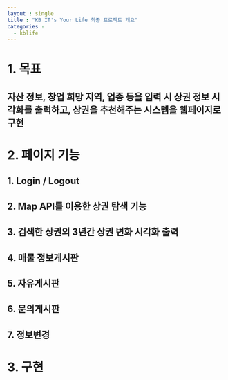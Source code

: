 ```yaml
---
layout : single
title : "KB IT's Your Life 최종 프로젝트 개요" 
categories : 
  - kblife
---
```


# 1. 목표

## 자산 정보, 창업 희망 지역, 업종 등을  입력 시 상권 정보 시각화를 출력하고, 상권을 추천해주는 시스템을 웹페이지로 구현

# 2. 페이지 기능

## 1. Login / Logout

## 2. Map API를 이용한 상권 탐색 기능 

## 3. 검색한 상권의 3년간 상권 변화 시각화 출력

## 4. 매물 정보게시판

## 5. 자유게시판

## 6. 문의게시판

## 7. 정보변경

# 3. 구현
